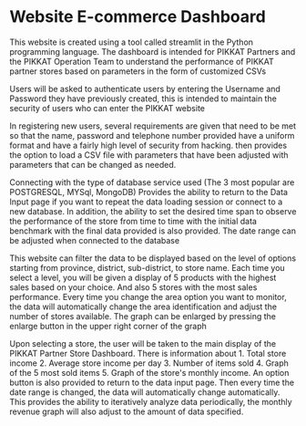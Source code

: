 # Website E-commerce Dashboard

This website is created using a tool called streamlit in the Python programming language.
The dashboard is intended for PIKKAT Partners and the PIKKAT Operation Team to understand the performance of PIKKAT partner stores based on parameters in the form of customized CSVs

Users will be asked to authenticate users by entering the Username and Password they have previously created, this is intended to maintain the security of users who can enter the PIKKAT website

In registering new users, several requirements are given that need to be met so that the name, password and telephone number provided have a uniform format and have a fairly high level of security from hacking. then provides the option to load a CSV file with parameters that have been adjusted with parameters that can be changed as needed.

Connecting with the type of database service used
(The 3 most popular are POSTGRESQL, MYSql, MongoDB)
Provides the ability to return to the Data Input page if you want to repeat the data loading session or connect to a new database. In addition, the ability to set the desired time span to observe the performance of the store from time to time with the initial data benchmark with the final data provided is also provided. The date range can be adjusted when connected to the database

This website can filter the data to be displayed based on the level of options starting from province, district, sub-district, to store name. Each time you select a level, you will be given a display of 5 products with the highest sales based on your choice. And also 5 stores with the most sales performance. Every time you change the area option you want to monitor, the data will automatically change the area identification and adjust the number of stores available. The graph can be enlarged by pressing the enlarge button in the upper right corner of the graph

Upon selecting a store, the user will be taken to the main display of the PIKKAT Partner Store Dashboard. There is information about 1. Total store income 2. Average store income per day 3. Number of items sold 4. Graph of the 5 most sold items 5. Graph of the store's monthly income. An option button is also provided to return to the data input page. Then every time the date range is changed, the data will automatically change automatically. This provides the ability to iteratively analyze data periodically, the monthly revenue graph will also adjust to the amount of data specified.
